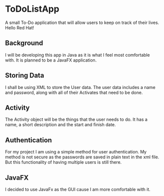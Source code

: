 # ToDoListApp
A small To-Do application that will allow users to keep on track of their lives. 
Hello Red Hat!

## Background
I will be developing this app in Java as it is what I feel most comfortable with. It is 
planned to be a JavaFX application.

## Storing Data
I shall be using XML to store the User data. The user data includes a name and password,
along with all of their Activates that need to be done.

## Activity
The Activity object will be the things that the user needs to do. It has a name, a short
description and the start and finish date.

## Authentication 
For my project I am using a simple method for user authentication. My method is not
secure as the passwords are saved in plain text in the xml file. But this functionality
of having multiple users is still there.

## JavaFX
I decided to use JavaFx as the GUI cause I am more comfortable with it. 
 
